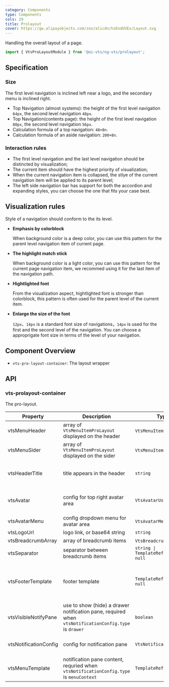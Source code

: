 ```yaml
---
category: Components
type: Components
cols: 19
title: Prolayout
cover: https://gw.alipayobjects.com/zos/alicdn/hzEndUVEx/Layout.svg
---
```


Handling the overall layout of a page.

```ts
import { VtsProLayoutModule } from '@ui-vts/ng-vts/prolayout';
```

## Specification

### Size

The first level navigation is inclined left near a logo, and the secondary menu is inclined right.

- Top Navigation (almost systems): the height of the first level navigation `64px`, the second level navigation `48px`.
- Top Navigation(contents page): the height of the first level navigation `80px`, the second level navigation `56px`.
- Calculation formula of a top navigation: `48+8n`.
- Calculation formula of an aside navigation: `200+8n`.

### Interaction rules

- The first level navigation and the last level navigation should be distincted by visualization;
- The current item should have the highest priority of visualization;
- When the current navigation item is collapsed, the stlye of the current navigation item will be applied to its parent level;
- The left side navigation bar has support for both the accordion and expanding styles, you can choose the one that fits your case best.

## Visualization rules

 Style of a navigation should conform to the its level.

- **Emphasis by colorblock**

  When background color is a deep color, you can use this pattern for the parent level navigation item of current page.

- **The highlight match stick**

  When background color is a light color, you can use this pattern for the current page navigation item, we recommed using it for the last item of the navigation path.

- **Hightlighted font**

  From the visualization aspect, hightlighted font is stronger than colorblock, this pattern is often used for the parent level of the current item.

- **Enlarge the size of the font**

  `12px`、`14px` is a standard font size of navigations，`14px` is used for the first and the second level of the navigation. You can choose a approprigate font size in terms of the level of your navigation.

## Component Overview

- `vts-pro-layout-container`: The layout wrapper

## API

### vts-prolayout-container

The pro-layout.

| Property | Description | Type | Default |
| -------- | ----------- | ---- | ------- |
| vtsMenuHeader | array of `VtsMenuItemProLayout` displayed on the header | `VtsMenuItemProLayout`[] | `[]` |
| vtsMenuSider | array of `VtsMenuItemProLayout` displayed on the sider | `VtsMenuItemProLayout`[] | `[]` |
| vtsHeaderTitle | title appears in the header | `string` | GOVERNMENT SOLUTION CENTER PLATFORM |
| vtsAvatar | config for top right avatar area | `VtsAvatarUser` | `{ size: 'md', name: 'Shiba inu', subname: 'Viettel Solution' }` |
| vtsAvatarMenu | config dropdown menu for avatar area | `VtsAvatarMenu`[] | `[]` |
| vtsLogoUrl | logo link, or base64 string | `string` |  |
| vtsBreadcrumbArray | array of breadcrumb items | `VtsBreadcrumbItem`[] | `[]` |
| vtsSeparator | separator between breadcrumb items | `string \| TemplateRef<void> \| null` | `>` |
| vtsFooterTemplate | footer template | `TemplateRef<void> \| null` | Copyright by Viettel Solution - Government Solution Center Platform |
| vtsVisibleNotifyPane | use to show (hide) a drawer notification pane, required when `vtsNotificationConfig.type` is `drawer` | `boolean` | `false` |
| vtsNotificationConfig | config for notification pane | `VtsNotificationConfig` | `{ type: 'menuContext', overflowCount: 99 }` |
| vtsMenuTemplate | notification pane content, requried when `vtsNotificationConfig.type` is `menuContext` | `TemplateRef` | `null` |
